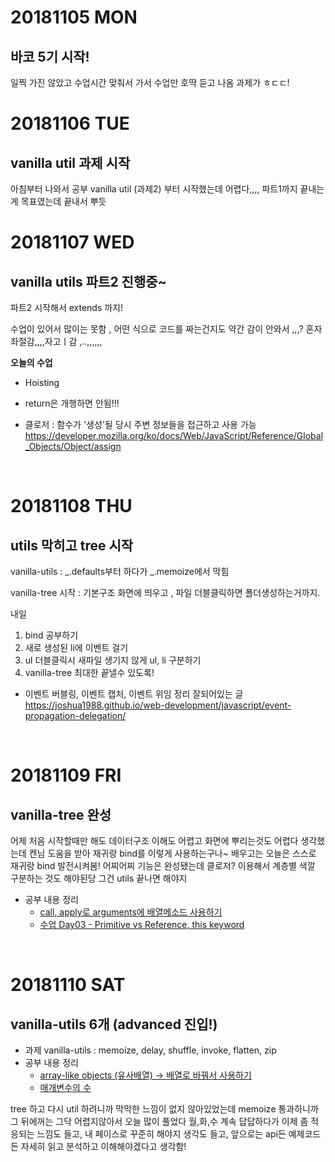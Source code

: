 # 20181105 MON
## 바코 5기 시작!

일찍 가진 않았고 수업시간 맞춰서 가서 
수업만 호딱 듣고 나옴 
과제가 ㅎㄷㄷ!
<br />


# 20181106 TUE
## vanilla util 과제 시작

아침부터 나와서 공부
vanilla util (과제2) 부터 시작했는데 어렵다,,,,
파트1까지 끝내는게 목표였는데 끝내서 뿌듯
<br />


# 20181107 WED
## vanilla utils 파트2 진행중~

파트2 시작해서 extends 까지! 

수업이 있어서 많이는 못함 ,
어떤 식으로 코드를 짜는건지도 약간 감이 안와서 ,,,? 
혼자 좌절감,,,,자고ㅣ감 ,..,,,,,,


**오늘의 수업**
- Hoisting
- return은 개행하면 안됨!!!

- 클로저 : 함수가 '생성'될 당시 주변 정보들을 접근하고 사용 가능 
https://developer.mozilla.org/ko/docs/Web/JavaScript/Reference/Global_Objects/Object/assign
<br />


# 20181108 THU
## utils 막히고 tree 시작


vanilla-utils
: _.defaults부터 하다가 _.memoize에서 막힘 

vanilla-tree 시작 
: 기본구조 화면에 띄우고 , 파일 더블클릭하면 폴더생성하는거까지.

내일
1. bind 공부하기
2. 새로 생성된 li에 이벤트 걸기
3. ul 더블클릭시 새파일 생기지 않게 ul, li 구분하기
4. vanilla-tree 최대한 끝낼수 있도록!


- 이벤트 버블링, 이벤트 캡처, 이벤트 위임
정리 잘되어있는 글
https://joshua1988.github.io/web-development/javascript/event-propagation-delegation/
<br />


# 20181109 FRI
## vanilla-tree 완성

어제 처음 시작할때만 해도 데이터구조 이해도 어렵고 화면에 뿌리는것도 어렵다 생각했는데 
켄님 도움을 받아 재귀랑 bind를 이렇게 사용하는구나~ 배우고는 오늘은 스스로 재귀랑 bind 발전시켜봄! 
어찌어찌 기능은 완성됐는데 클로저? 이용해서 계층별 색깔 구분하는 것도 해야된당 
그건 utils 끝나면 해야지

- 공부 내용 정리
  - [call, apply로 arguments에 배열메소드 사용하기](http://choinashil.blog.me/221394939396)
  - [수업 Day03 - Primitive vs Reference, this keyword](http://choinashil.blog.me/221395673130)
<br />


# 20181110 SAT
## vanilla-utils 6개 (advanced 진입!)

- 과제 vanilla-utils : memoize, delay, shuffle, invoke, flatten, zip
- 공부 내용 정리 
  - [array-like objects (유사배열) -> 배열로 바꿔서 사용하기](http://choinashil.blog.me/221395779814)
  - [매개변수의 수](http://choinashil.blog.me/221395739529)

tree 하고 다시 util 하려니까 막막한 느낌이 없지 않아있었는데 memoize 통과하니까 그 뒤에꺼는 그닥 어렵지않아서 오늘 많이 풀었다 
월,화,수 계속 답답하다가 이제 좀 적응되는 느낌도 들고, 내 페이스로 꾸준히 해야지 생각도 들고,
앞으로는 api든 예제코드든 자세히 읽고 분석하고 이해해야겠다고 생각함!
<br />
